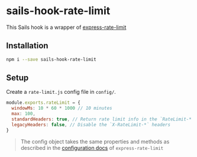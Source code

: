 # sails-hook-rate-limit

This Sails hook is a wrapper of [express-rate-limit](https://github.com/express-rate-limit/express-rate-limit)

## Installation

```sh
npm i --save sails-hook-rate-limit
```

## Setup

Create a `rate-limit.js` config file in `config/`.

```js
module.exports.rateLimit = {
  windowMs: 10 * 60 * 1000 // 10 minutes
  max: 100,
  standardHeaders: true, // Return rate limit info in the `RateLimit-*` headers
  legacyHeaders: false, // Disable the `X-RateLimit-*` headers
}
```

> The config object takes the same properties and methods as described in the [configuration docs](https://github.com/express-rate-limit/express-rate-limit#configuration) of `express-rate-limit`
